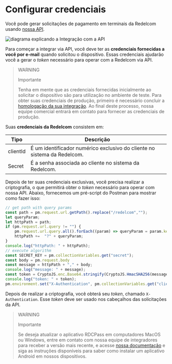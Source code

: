 # Configurar credenciais

Você pode gerar solicitações de pagamento em terminais da Redelcom usando [nossa API](https://api-dev.redelcom.cl:20010/v2).

</center>

![diagrama explicando a Integração com a API](/images/Redelcom/integrate-via-API.png)

</center>

Para começar a integrar via API, você deve ter as **credenciais fornecidas a você por e-mail** quando solicitou o dispositivo. Essas credenciais ajudarão você a gerar o *token* necessário para operar com a Redelcom via API.


> WARNING
>
> Importante
>
> Tenha em mente que as credenciais fornecidas inicialmente ao solicitar o dispositivo são para utilização no ambiente de teste. Para obter suas credenciais de produção, primeiro é necessário concluir a [homologação da sua integração](/developers/pt/docs/redelcom/how-tos/integration-homologation/api). Ao final deste processo, nossa equipe comercial entrará em contato para fornecer as credenciais de produção.


Suas **credenciais da Redelcom** consistem em:

| Tipo | Descrição |
|---|---|
| clientId | É um identificador numérico exclusivo do cliente no sistema da Redelcom. |
| Secret | É a senha associada ao cliente no sistema da Redelcom. |

Depois de ter suas credenciais exclusivas, você precisa realizar a criptografia, o que permitirá obter o *token* necessário para operar com nossa API. Abaixo, fornecemos um pré-script do Postman para mostrar como fazer isso:

```javascript
// get path with query params
const path = pm.request.url.getPath().replace("/redelcom","");
let queryParam;
let httpPath = path;
if (pm.request.url.query != "") {
    pm.request.url.query.all().forEach((param) => queryParam = param.key + "=" +  param.value);
    httpPath +=  "?" + queryParam;
}
console.log("httpPath: " + httpPath);
// execute algorithm
const SECRET_KEY = pm.collectionVariables.get("secret");
const body = pm.request.body
const message = httpPath + "," + body;
console.log("message: " + message);
const token = CryptoJS.enc.Base64.stringify(CryptoJS.HmacSHA256(message, SECRET_KEY));
console.log("token: " + token);
pm.environment.set("X-Authentication", pm.collectionVariables.get("clientId") + ";" + token);
```

Depois de realizar a criptografia, você obterá seu *token*, chamado `X-Authentication`. Esse *token* deve ser usado nos cabeçalhos das solicitações da API.


> WARNING
>
> Importante
>
> Se deseja atualizar o aplicativo RDCPass em computadores MacOS ou Windows, entre em contato com nossa equipe de integradores para receber a versão mais recente, e acesse [nossa documentação](/developers/pt/docs/redelcom/how-tos/install-app-android-macos-windows) e siga as instruções disponíveis para saber como instalar um aplicativo Android em nossos dispositivos.
